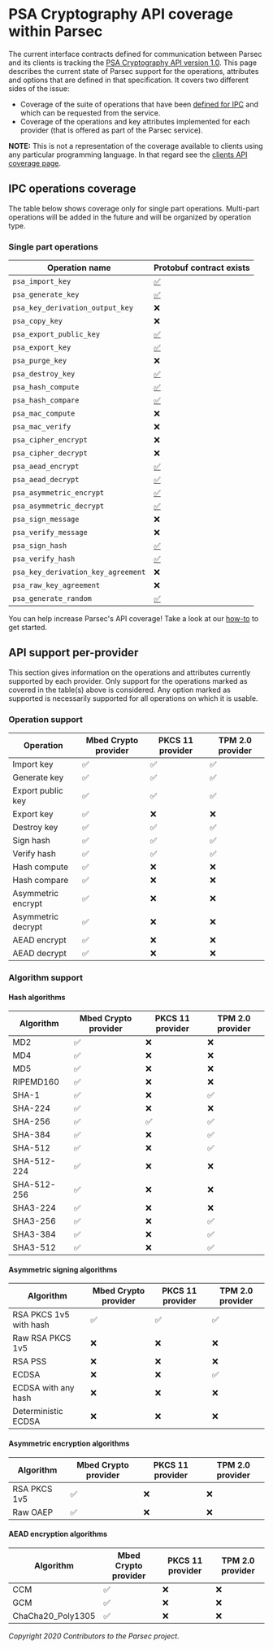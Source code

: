 # PSA Cryptography API coverage within Parsec

The current interface contracts defined for communication between Parsec and its clients is tracking
the [PSA Cryptography API version
1.0](https://developer.arm.com/architectures/security-architectures/platform-security-architecture/documentation).
This page describes the current state of Parsec support for the operations, attributes and options
that are defined in that specification. It covers two different sides of the issue:

- Coverage of the suite of operations that have been [defined for
   IPC](https://github.com/parallaxsecond/parsec-operations) and which can be requested from the
   service.
- Coverage of the operations and key attributes implemented for each provider (that is offered as
   part of the Parsec service).

**NOTE:** This is not a representation of the coverage available to clients using any particular
programming language. In that regard see the [clients API coverage page](clients_api_coverage.md).

## IPC operations coverage

The table below shows coverage only for single part operations. Multi-part operations will be added
in the future and will be organized by operation type.

### Single part operations

| Operation name                     | Protobuf contract exists                                                                                     |
|------------------------------------|--------------------------------------------------------------------------------------------------------------|
| `psa_import_key`                   | [✅](https://github.com/parallaxsecond/parsec-operations/blob/master/protobuf/psa_import_key.proto)         |
| `psa_generate_key`                 | [✅](https://github.com/parallaxsecond/parsec-operations/blob/master/protobuf/psa_generate_key.proto)       |
| `psa_key_derivation_output_key`    | ❌                                                                                                          |
| `psa_copy_key`                     | ❌                                                                                                          |
| `psa_export_public_key`            | [✅](https://github.com/parallaxsecond/parsec-operations/blob/master/protobuf/psa_export_public_key.proto)  |
| `psa_export_key`                   | [✅](https://github.com/parallaxsecond/parsec-operations/blob/master/protobuf/psa_export_key.proto)         |
| `psa_purge_key`                    | ❌                                                                                                          |
| `psa_destroy_key`                  | [✅](https://github.com/parallaxsecond/parsec-operations/blob/master/protobuf/psa_destroy_key.proto)        |
| `psa_hash_compute`                 | [✅](https://github.com/parallaxsecond/parsec-operations/blob/master/protobuf/psa_hash_compute.proto)       |
| `psa_hash_compare`                 | [✅](https://github.com/parallaxsecond/parsec-operations/blob/master/protobuf/psa_hash_compare.proto)       |
| `psa_mac_compute`                  | ❌                                                                                                          |
| `psa_mac_verify`                   | ❌                                                                                                          |
| `psa_cipher_encrypt`               | ❌                                                                                                          |
| `psa_cipher_decrypt`               | ❌                                                                                                          |
| `psa_aead_encrypt`                 | [✅](https://github.com/parallaxsecond/parsec-operations/blob/master/protobuf/psa_aead_encrypt.proto)       |
| `psa_aead_decrypt`                 | [✅](https://github.com/parallaxsecond/parsec-operations/blob/master/protobuf/psa_aead_decrypt.proto)       |
| `psa_asymmetric_encrypt`           | [✅](https://github.com/parallaxsecond/parsec-operations/blob/master/protobuf/psa_asymmetric_encrypt.proto) |
| `psa_asymmetric_decrypt`           | [✅](https://github.com/parallaxsecond/parsec-operations/blob/master/protobuf/psa_asymmetric_decrypt.proto) |
| `psa_sign_message`                 | ❌                                                                                                          |
| `psa_verify_message`               | ❌                                                                                                          |
| `psa_sign_hash`                    | [✅](https://github.com/parallaxsecond/parsec-operations/blob/master/protobuf/psa_sign_hash.proto)          |
| `psa_verify_hash`                  | [✅](https://github.com/parallaxsecond/parsec-operations/blob/master/protobuf/psa_verify_hash.proto)        |
| `psa_key_derivation_key_agreement` | ❌                                                                                                          |
| `psa_raw_key_agreement`            | ❌                                                                                                          |
| `psa_generate_random`              | [✅](https://github.com/parallaxsecond/parsec-operations/blob/master/protobuf/psa_generate_random.proto)    |

You can help increase Parsec's API coverage! Take a look at our
[how-to](contributing/adding_new_operation_how_to.md) to get started.

## API support per-provider

This section gives information on the operations and attributes currently supported by each
provider. Only support for the operations marked as covered in the table(s) above is considered. Any
option marked as supported is necessarily supported for all operations on which it is usable.

### Operation support

| Operation          | Mbed Crypto provider | PKCS 11 provider | TPM 2.0 provider |
|--------------------|----------------------|------------------|------------------|
| Import key         | ✅                  | ✅              | ✅              |
| Generate key       | ✅                  | ✅              | ✅              |
| Export public key  | ✅                  | ✅              | ✅              |
| Export key         | ✅                  | ❌              | ❌              |
| Destroy key        | ✅                  | ✅              | ✅              |
| Sign hash          | ✅                  | ✅              | ✅              |
| Verify hash        | ✅                  | ✅              | ✅              |
| Hash compute       | ✅                  | ❌              | ❌              |
| Hash compare       | ✅                  | ❌              | ❌              |
| Asymmetric encrypt | ✅                  | ❌              | ❌              |
| Asymmetric decrypt | ✅                  | ❌              | ❌              |
| AEAD encrypt       | ✅                  | ❌              | ❌              |
| AEAD decrypt       | ✅                  | ❌              | ❌              |

### Algorithm support

#### Hash algorithms

| Algorithm   | Mbed Crypto provider | PKCS 11 provider | TPM 2.0 provider |
|-------------|----------------------|------------------|------------------|
| MD2         | ✅                  | ❌              | ❌              |
| MD4         | ✅                  | ❌              | ❌              |
| MD5         | ✅                  | ❌              | ❌              |
| RIPEMD160   | ✅                  | ❌              | ❌              |
| SHA-1       | ✅                  | ❌              | ✅              |
| SHA-224     | ✅                  | ❌              | ❌              |
| SHA-256     | ✅                  | ✅              | ✅              |
| SHA-384     | ✅                  | ❌              | ✅              |
| SHA-512     | ✅                  | ❌              | ✅              |
| SHA-512-224 | ✅                  | ❌              | ❌              |
| SHA-512-256 | ✅                  | ❌              | ❌              |
| SHA3-224    | ✅                  | ❌              | ❌              |
| SHA3-256    | ✅                  | ❌              | ✅              |
| SHA3-384    | ✅                  | ❌              | ✅              |
| SHA3-512    | ✅                  | ❌              | ✅              |

#### Asymmetric signing algorithms

| Algorithm              | Mbed Crypto provider | PKCS 11 provider | TPM 2.0 provider |
|------------------------|----------------------|------------------|------------------|
| RSA PKCS 1v5 with hash | ✅                  | ✅              | ✅              |
| Raw RSA PKCS 1v5       | ❌                  | ❌              | ❌              |
| RSA PSS                | ❌                  | ❌              | ❌              |
| ECDSA                  | ❌                  | ❌              | ✅              |
| ECDSA with any hash    | ❌                  | ❌              | ❌              |
| Deterministic ECDSA    | ❌                  | ❌              | ❌              |

#### Asymmetric encryption algorithms

| Algorithm    | Mbed Crypto provider | PKCS 11 provider | TPM 2.0 provider |
|--------------|----------------------|------------------|------------------|
| RSA PKCS 1v5 | ✅                  | ❌              | ❌              |
| Raw OAEP     | ✅                  | ❌              | ❌              |

#### AEAD encryption algorithms

| Algorithm         | Mbed Crypto provider | PKCS 11 provider | TPM 2.0 provider |
|-------------------|----------------------|------------------|------------------|
| CCM               | ✅                  | ❌              | ❌              |
| GCM               | ✅                  | ❌              | ❌              |
| ChaCha20_Poly1305 | ✅                  | ❌              | ❌              |

*Copyright 2020 Contributors to the Parsec project.*
